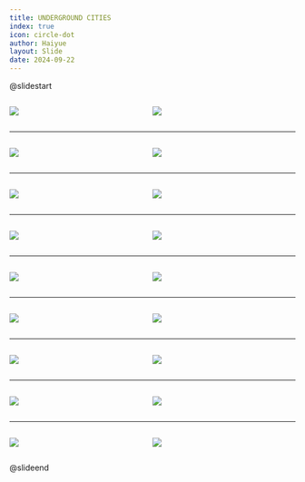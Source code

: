 ```yaml
---
title: UNDERGROUND CITIES
index: true
icon: circle-dot
author: Haiyue
layout: Slide
date: 2024-09-22
---
```

 
@slidestart

<div style="display:flex">
<div style="flex:1">

![](https://raw.githubusercontent.com/yclord/reading/refs/heads/master/english/Level-U/UNDERGROUND%20CITIES/001.webp)
</div>
<div style="flex:1">

![](https://raw.githubusercontent.com/yclord/reading/refs/heads/master/english/Level-U/UNDERGROUND%20CITIES/002.webp)
</div>
</div>

---

<div style="display:flex">
<div style="flex:1">

![](https://raw.githubusercontent.com/yclord/reading/refs/heads/master/english/Level-U/UNDERGROUND%20CITIES/003.webp)
</div>
<div style="flex:1">

![](https://raw.githubusercontent.com/yclord/reading/refs/heads/master/english/Level-U/UNDERGROUND%20CITIES/004.webp)
</div>
</div>

---

<div style="display:flex">
<div style="flex:1">

![](https://raw.githubusercontent.com/yclord/reading/refs/heads/master/english/Level-U/UNDERGROUND%20CITIES/005.webp)
</div>
<div style="flex:1">

![](https://raw.githubusercontent.com/yclord/reading/refs/heads/master/english/Level-U/UNDERGROUND%20CITIES/006.webp)
</div>
</div>

---

<div style="display:flex">
<div style="flex:1">

![](https://raw.githubusercontent.com/yclord/reading/refs/heads/master/english/Level-U/UNDERGROUND%20CITIES/007.webp)
</div>
<div style="flex:1">

![](https://raw.githubusercontent.com/yclord/reading/refs/heads/master/english/Level-U/UNDERGROUND%20CITIES/008.webp)
</div>
</div>

---

<div style="display:flex">
<div style="flex:1">

![](https://raw.githubusercontent.com/yclord/reading/refs/heads/master/english/Level-U/UNDERGROUND%20CITIES/009.webp)
</div>
<div style="flex:1">

![](https://raw.githubusercontent.com/yclord/reading/refs/heads/master/english/Level-U/UNDERGROUND%20CITIES/010.webp)
</div>
</div>

---

<div style="display:flex">
<div style="flex:1">

![](https://raw.githubusercontent.com/yclord/reading/refs/heads/master/english/Level-U/UNDERGROUND%20CITIES/011.webp)
</div>
<div style="flex:1">

![](https://raw.githubusercontent.com/yclord/reading/refs/heads/master/english/Level-U/UNDERGROUND%20CITIES/012.webp)
</div>
</div>

---

<div style="display:flex">
<div style="flex:1">

![](https://raw.githubusercontent.com/yclord/reading/refs/heads/master/english/Level-U/UNDERGROUND%20CITIES/013.webp)
</div>
<div style="flex:1">

![](https://raw.githubusercontent.com/yclord/reading/refs/heads/master/english/Level-U/UNDERGROUND%20CITIES/014.webp)
</div>
</div>

---

<div style="display:flex">
<div style="flex:1">

![](https://raw.githubusercontent.com/yclord/reading/refs/heads/master/english/Level-U/UNDERGROUND%20CITIES/015.webp)
</div>
<div style="flex:1">

![](https://raw.githubusercontent.com/yclord/reading/refs/heads/master/english/Level-U/UNDERGROUND%20CITIES/016.webp)
</div>
</div>

---

<div style="display:flex">
<div style="flex:1">

![](https://raw.githubusercontent.com/yclord/reading/refs/heads/master/english/Level-U/UNDERGROUND%20CITIES/017.webp)
</div>
<div style="flex:1">

![](https://raw.githubusercontent.com/yclord/reading/refs/heads/master/english/Level-U/UNDERGROUND%20CITIES/018.webp)
</div>
</div>

@slideend